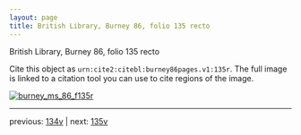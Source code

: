 ```yaml
---
layout: page
title: British Library, Burney 86, folio 135 recto
---
```


British Library, Burney 86, folio 135 recto

Cite this object as `urn:cite2:citebl:burney86pages.v1:135r`.  The full image is linked to a citation tool you can use to cite regions of the image.

[![burney_ms_86_f135r](http://www.homermultitext.org/iipsrv?IIIF=/project/homer/pyramidal/deepzoom/citebl/burney86imgs/v1/burney_ms_86_f135r.tif/full/800,/0/default.jpg)](http://www.homermultitext.org/ict2/?urn=urn:cite2:citebl:burney86imgs.v1:burney_ms_86_f135r) 

---

previous:  [134v](../134v/) | next: [135v](../135v/)